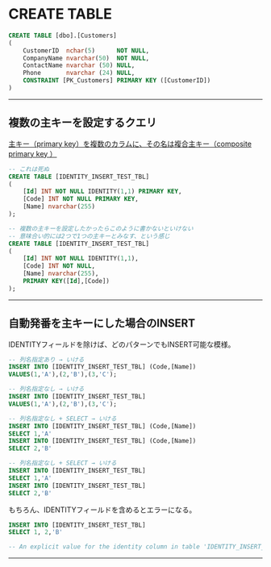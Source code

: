
# CREATE TABLE

``` sql
CREATE TABLE [dbo].[Customers]
(
    CustomerID  nchar(5)      NOT NULL,
    CompanyName nvarchar(50)  NOT NULL,
    ContactName nvarchar (50) NULL,
    Phone       nvarchar (24) NULL,
    CONSTRAINT [PK_Customers] PRIMARY KEY ([CustomerID])
)
```

---

## 複数の主キーを設定するクエリ

[主キー（primary key）を複数のカラムに、その名は複合主キー（composite primary key ）](https://ts0818.hatenablog.com/entry/2017/02/04/162513)  

``` sql
-- これは死ぬ
CREATE TABLE [IDENTITY_INSERT_TEST_TBL]  
(
    [Id] INT NOT NULL IDENTITY(1,1) PRIMARY KEY,  
    [Code] INT NOT NULL PRIMARY KEY,
    [Name] nvarchar(255)
);

-- 複数の主キーを設定したかったらこのように書かないといけない
-- 意味合い的には2つで1つの主キーとみなす、という感じ
CREATE TABLE [IDENTITY_INSERT_TEST_TBL]  
(
    [Id] INT NOT NULL IDENTITY(1,1),  
    [Code] INT NOT NULL,
    [Name] nvarchar(255),
    PRIMARY KEY([Id],[Code])
);
```

---

## 自動発番を主キーにした場合のINSERT

IDENTITYフィールドを除けば、どのパターンでもINSERT可能な模様。  

``` sql
-- 列名指定あり → いける
INSERT INTO [IDENTITY_INSERT_TEST_TBL] (Code,[Name]) 
VALUES(1,'A'),(2,'B'),(3,'C');

-- 列名指定なし → いける
INSERT INTO [IDENTITY_INSERT_TEST_TBL] 
VALUES(1,'A'),(2,'B'),(3,'C');

-- 列名指定なし + SELECT → いける
INSERT INTO [IDENTITY_INSERT_TEST_TBL] (Code,[Name]) 
SELECT 1,'A'
INSERT INTO [IDENTITY_INSERT_TEST_TBL] (Code,[Name]) 
SELECT 2,'B'

-- 列名指定なし + SELECT → いける
INSERT INTO [IDENTITY_INSERT_TEST_TBL] 
SELECT 1,'A'
INSERT INTO [IDENTITY_INSERT_TEST_TBL] 
SELECT 2,'B'
```

もちろん、IDENTITYフィールドを含めるとエラーになる。  

``` sql
INSERT INTO [IDENTITY_INSERT_TEST_TBL]
SELECT 1, 2,'B'

-- An explicit value for the identity column in table 'IDENTITY_INSERT_TEST_TBL' can only be specified when a column list is used and IDENTITY_INSERT is ON.
```

---
